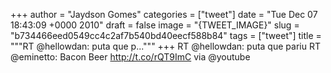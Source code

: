 
+++
author = "Jaydson Gomes"
categories = ["tweet"]
date = "Tue Dec 07 18:43:09 +0000 2010"
draft = false
image = "{TWEET_IMAGE}"
slug = "b734466eed0549cc4c2af7b540bd40eecf588b84"
tags = ["tweet"]
title = """RT @hellowdan: puta que p..."""
+++
RT @hellowdan: puta que pariu RT @eminetto: Bacon Beer http://t.co/rQT9ImC via @youtube

